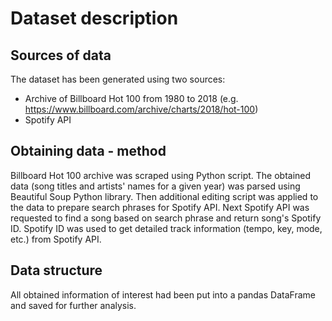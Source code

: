 # Dataset description

## Sources of data
The dataset has been generated using two sources:
* Archive of Billboard Hot 100 from 1980 to 2018 (e.g. https://www.billboard.com/archive/charts/2018/hot-100)
* Spotify API

## Obtaining data - method
Billboard Hot 100 archive was scraped using Python script. The obtained data (song titles and artists' names for a given year) 
was parsed using Beautiful Soup Python library.
Then additional editing script was applied to the data to prepare search phrases for Spotify API.
Next Spotify API was requested to find a song based on search phrase and return song's Spotify ID.
Spotify ID was used to get detailed track information (tempo, key, mode, etc.) from Spotify API.

## Data structure
All obtained information of interest had been put into a pandas DataFrame and saved for further analysis.

